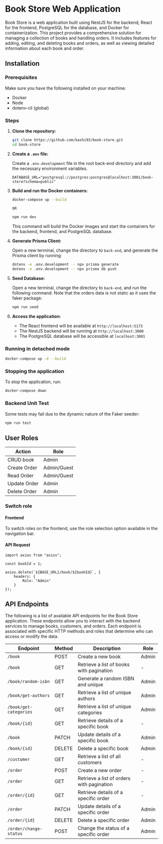 # Book Store Web Application

Book Store is a web application built using NestJS for the backend, React for the frontend, PostgreSQL for the database, and Docker for containerization. This project provides a comprehensive solution for managing a collection of books and handling orders. It includes features for adding, editing, and deleting books and orders, as well as viewing detailed information about each book and order.

## Installation

### Prerequisites

Make sure you have the following installed on your machine:
- Docker
- Node
- dotenv-cli (global)

### Steps

1. **Clone the repository:**

    ```bash
    git clone https://github.com/kashi93/book-store.git
    cd book-store
    ```

2. **Create a `.env` file:**

    Create a `.env.development` file in the root back-end directory and add the necessary environment variables.

    ```dotenv
    DATABASE_URL="postgresql://postgres:postgres@localhost:3001/book-store?schema=public"
    ```

3. **Build and run the Docker containers:**

    ```bash
    docker-compose up --build
    
    OR
    
    npm run dev
    ```

    This command will build the Docker images and start the containers for the backend, frontend, and PostgreSQL database.

4. **Generate Prisma Client:**

    Open a new terminal, change the directory to `back-end`, and generate the Prisma client by running:

    ```bash
    dotenv -e .env.development -- npx prisma generate
    dotenv -e .env.development -- npx prisma db push
    ```

5. **Seed Database:**

    Open a new terminal, change the directory to `back-end`, and run the following command. Note that the orders data is not static as it uses the faker package:

    ```bash
    npm run seed
    ```

6. **Access the application:**

    - The React frontend will be available at `http://localhost:5173`
    - The NestJS backend will be running at `http://localhost:3000`
    - The PostgreSQL database will be accessible at `localhost:3001`

### Running in detached mode

```bash
docker-compose up -d --build
```
### Stopping the application

To stop the application, run:

```bash
docker-compose down
```

### Backend Unit Test
Some tests may fail due to the dynamic nature of the Faker seeder:
```bash
npm run test
```

## User Roles

| Action       | Role        |
| ------------ | ----------- |
| CRUD book    | Admin       |
| Create Order | Admin/Guest |
| Read Order   | Admin/Guest |
| Update Order | Admin       |
| Delete Order | Admin       |

### Switch role

#### Frontend

To switch roles on the frontend, use the role selection option available in the navigation bar.

#### API Request

```text
import axios from "axios";

const bookId = 1;

axios.delete(`${BASE_URL}/book/${bookId}`, {
    headers: {
        Role: "Admin"
    }
});
```

## API Endpoints

The following is a list of available API endpoints for the Book Store application. These endpoints allow you to interact with the backend services to manage books, customers, and orders. Each endpoint is associated with specific HTTP methods and roles that determine who can access or modify the data.


| Endpoint               | Method | Description                               | Role  |
| ---------------------- | ------ | ----------------------------------------- | ----- |
| `/book`                | POST   | Create a new book                         | Admin |
| `/book`                | GET    | Retrieve a list of books with pagination  | -     |
| `/book/random-isbn`    | GET    | Generate a random ISBN and unique         | Admin |
| `/book/get-authors`    | GET    | Retrieve a list of unique authors         | Admin |
| `/book/get-categories` | GET    | Retrieve a list of unique categories      | Admin |
| `/book/{id}`           | GET    | Retrieve details of a specific book       | -     |
| `/book`                | PATCH  | Update details of a specific book         | Admin |
| `/book/{id}`           | DELETE | Delete a specific book                    | Admin |
| `/customer`            | GET    | Retrieve a list of all customers          | -     |
| `/order`               | POST   | Create a new order                        | -     |
| `/order`               | GET    | Retrieve a list of orders with pagination | -     |
| `/order/{id}`          | GET    | Retrieve details of a specific order      | -     |
| `/order`               | PATCH  | Update details of a specific order        | Admin |
| `/order/{id}`          | DELETE | Delete a specific order                   | Admin |
| `/order/change-status` | POST   | Change the status of a specific order     | Admin |
